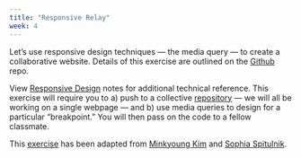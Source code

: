 ```yaml
---
title: "Responsive Relay"
week: 4
---
```


Let’s use responsive design techniques — the media query — to create a collaborative website.
Details of this exercise are outlined on the [Github](https://github.com/marieotsuka/int-sp23-relay) repo.

View [Responsive Design](/notes/04-responsive/) notes for additional technical reference. This exercise will require you to a) push to a collective [repository](https://github.com/marieotsuka/int-sp23-relay) — we will all be working on a single webpage — and b) use media queries to design for a particular “breakpoint.” You will then pass on the code to a fellow classmate.

This [exercise](https://mkim.netlify.app/gdfwf22/projects) has been adapted from [Minkyoung Kim](http://minkyoungkim.com/home/) and [Sophia Spitulnik](https://sophiaspitulnik.com/index.html). 